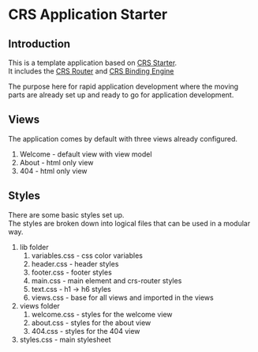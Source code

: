# CRS Application Starter

## Introduction

This is a template application based on [CRS Starter](https://github.com/caperaven/crs-starter).  
It includes the [CRS Router](https://www.npmjs.com/package/crs-router) and [CRS Binding Engine](https://www.npmjs.com/package/crs-binding)

The purpose here for rapid application development where the moving parts are already set up and ready to go for application development.

## Views
The application comes by default with three views already configured.

1. Welcome - default view with view model
2. About - html only view
3. 404 - html only view

## Styles
There are some basic styles set up.  
The styles are broken down into logical files that can be used in a modular way.

1. lib folder
    1. variables.css - css color variables
    1. header.css - header styles
    1. footer.css - footer styles
    1. main.css - main element and crs-router styles
    1. text.css - h1 -> h6 styles
    1. views.css - base for all views and imported in the views
1. views folder
    1. welcome.css - styles for the welcome view
    1. about.css - styles for the about view
    1. 404.css - styles for the 404 view
1. styles.css - main stylesheet




